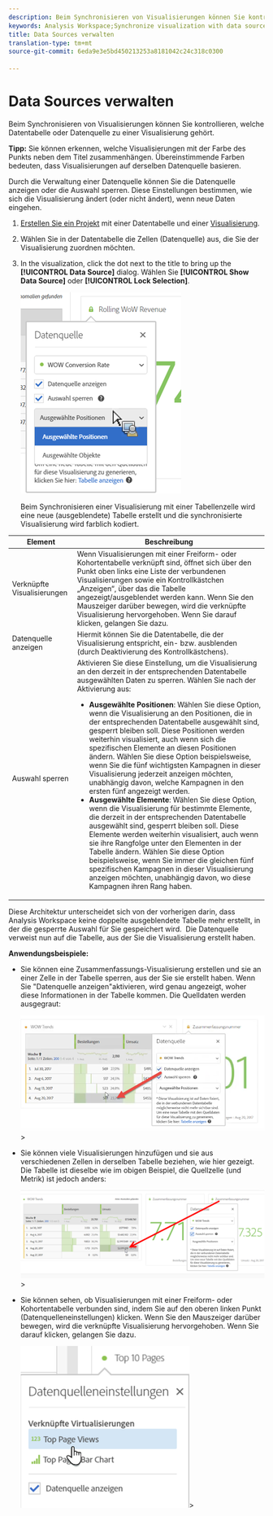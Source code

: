 ```yaml
---
description: Beim Synchronisieren von Visualisierungen können Sie kontrollieren, welche Datentabelle oder Datenquelle zu einer Visualisierung gehört.
keywords: Analysis Workspace;Synchronize visualization with data source
title: Data Sources verwalten
translation-type: tm+mt
source-git-commit: 6eda9e3e5bd450213253a8181042c24c318c0300

---
```



# Data Sources verwalten

Beim Synchronisieren von Visualisierungen können Sie kontrollieren, welche Datentabelle oder Datenquelle zu einer Visualisierung gehört.

**Tipp:** Sie können erkennen, welche Visualisierungen mit der Farbe des Punkts neben dem Titel zusammenhängen. Übereinstimmende Farben bedeuten, dass Visualisierungen auf derselben Datenquelle basieren.

Durch die Verwaltung einer Datenquelle können Sie die Datenquelle anzeigen oder die Auswahl sperren. Diese Einstellungen bestimmen, wie sich die Visualisierung ändert (oder nicht ändert), wenn neue Daten eingehen.

1. [Erstellen Sie ein Projekt](/help/analyze/analysis-workspace/build-workspace-project/t-freeform-project.md) mit einer Datentabelle und einer [Visualisierung](/help/analyze/analysis-workspace/visualizations/freeform-analysis-visualizations.md).
1. Wählen Sie in der Datentabelle die Zellen (Datenquelle) aus, die Sie der Visualisierung zuordnen möchten.
1. In the visualization, click the dot next to the title to bring up the **[!UICONTROL Data Source]** dialog. Wählen Sie **[!UICONTROL Show Data Source]** oder **[!UICONTROL Lock Selection]**.

   ![](assets/manage-data-source.png)

   Beim Synchronisieren einer Visualisierung mit einer Tabellenzelle wird eine neue (ausgeblendete) Tabelle erstellt und die synchronisierte Visualisierung wird farblich kodiert.

| Element | Beschreibung |
|--- |--- |
| Verknüpfte Visualisierungen | Wenn Visualisierungen mit einer Freiform- oder Kohortentabelle verknüpft sind, öffnet sich über den Punkt oben links eine Liste der verbundenen Visualisierungen sowie ein Kontrollkästchen „Anzeigen“, über das die Tabelle angezeigt/ausgeblendet werden kann.  Wenn Sie den Mauszeiger darüber bewegen, wird die verknüpfte Visualisierung hervorgehoben. Wenn Sie darauf klicken, gelangen Sie dazu. |
| Datenquelle anzeigen | Hiermit können Sie die Datentabelle, die der Visualisierung entspricht, ein- bzw. ausblenden (durch Deaktivierung des Kontrollkästchens). |
| Auswahl sperren | Aktivieren Sie diese Einstellung, um die Visualisierung an den derzeit in der entsprechenden Datentabelle ausgewählten Daten zu sperren. Wählen Sie nach der Aktivierung aus:  <ul><li>**Ausgewählte Positionen**: Wählen Sie diese Option, wenn die Visualisierung an den Positionen, die in der entsprechenden Datentabelle ausgewählt sind, gesperrt bleiben soll. Diese Positionen werden weiterhin visualisiert, auch wenn sich die spezifischen Elemente an diesen Positionen ändern. Wählen Sie diese Option beispielsweise, wenn Sie die fünf wichtigsten Kampagnen in dieser Visualisierung jederzeit anzeigen möchten, unabhängig davon, welche Kampagnen in den ersten fünf angezeigt werden.</li> <li>**Ausgewählte Elemente**: Wählen Sie diese Option, wenn die Visualisierung für bestimmte Elemente, die derzeit in der entsprechenden Datentabelle ausgewählt sind, gesperrt bleiben soll. Diese Elemente werden weiterhin visualisiert, auch wenn sie ihre Rangfolge unter den Elementen in der Tabelle ändern. Wählen Sie diese Option beispielsweise, wenn Sie immer die gleichen fünf spezifischen Kampagnen in dieser Visualisierung anzeigen möchten, unabhängig davon, wo diese Kampagnen ihren Rang haben.</li></ul> |

Diese Architektur unterscheidet sich von der vorherigen darin, dass Analysis Workspace keine doppelte ausgeblendete Tabelle mehr erstellt, in der die gesperrte Auswahl für Sie gespeichert wird.  Die Datenquelle verweist nun auf die Tabelle, aus der Sie die Visualisierung erstellt haben.

**Anwendungsbeispiele:**

* Sie können eine Zusammenfassungs-Visualisierung erstellen und sie an einer Zelle in der Tabelle sperren, aus der Sie sie erstellt haben. Wenn Sie &quot;Datenquelle anzeigen&quot;aktivieren, wird genau angezeigt, woher diese Informationen in der Tabelle kommen. Die Quelldaten werden ausgegraut:

   ![](assets/data-source2.png)>
* Sie können viele Visualisierungen hinzufügen und sie aus verschiedenen Zellen in derselben Tabelle beziehen, wie hier gezeigt. Die Tabelle ist dieselbe wie im obigen Beispiel, die Quellzelle (und Metrik) ist jedoch anders:

   ![](assets/data-source3.png)>
* Sie können sehen, ob Visualisierungen mit einer Freiform- oder Kohortentabelle verbunden sind, indem Sie auf den oberen linken Punkt (Datenquelleneinstellungen) klicken. Wenn Sie den Mauszeiger darüber bewegen, wird die verknüpfte Visualisierung hervorgehoben. Wenn Sie darauf klicken, gelangen Sie dazu.

   ![](assets/linked-visualizations.png)>
